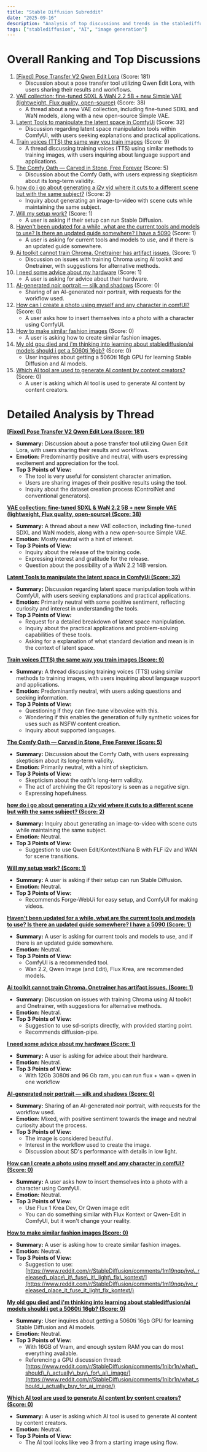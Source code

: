 ```yaml
---
title: "Stable Diffusion Subreddit"
date: "2025-09-16"
description: "Analysis of top discussions and trends in the stablediffusion subreddit"
tags: ["stablediffusion", "AI", "image generation"]
---
```


# Overall Ranking and Top Discussions
1.  [[Fixed] Pose Transfer V2 Qwen Edit Lora](https://www.reddit.com/gallery/1nimux0) (Score: 181)
    *   Discussion about a pose transfer tool utilizing Qwen Edit Lora, with users sharing their results and workflows.
2.  [VAE collection: fine-tuned SDXL & WaN 2.2 5B + new Simple VAE (lightweight, Flux quality, open-source)](https://www.reddit.com/r/StableDiffusion/comments/1niomn0/vae_collection_finetuned_sdxl_wan_22_5b_new/) (Score: 38)
    *   A thread about a new VAE collection, including fine-tuned SDXL and WaN models, along with a new open-source Simple VAE.
3.  [Latent Tools to manipulate the latent space in ComfyUi](https://www.reddit.com/gallery/1nioahy) (Score: 32)
    *   Discussion regarding latent space manipulation tools within ComfyUI, with users seeking explanations and practical applications.
4.  [Train voices (TTS) the same way you train images](https://www.reddit.com/r/StableDiffusion/comments/1niqeg2/train_voices_tts_the_same_way_you_train_images/) (Score: 9)
    *   A thread discussing training voices (TTS) using similar methods to training images, with users inquiring about language support and applications.
5.  [The Comfy Oath — Carved in Stone, Free Forever](https://i.redd.it/qihkw2auqkpf1.png) (Score: 5)
    *   Discussion about the Comfy Oath, with users expressing skepticism about its long-term validity.
6.  [how do i go about generating a i2v vid where it cuts to a different scene but with the same subject?](https://www.reddit.com/r/StableDiffusion/comments/1ninsjo/how_do_i_go_about_generating_a_i2v_vid_where_it/) (Score: 2)
    *   Inquiry about generating an image-to-video with scene cuts while maintaining the same subject.
7.  [Will my setup work?](https://www.reddit.com/r/StableDiffusion/comments/1nioseu/will_my_setup_work/) (Score: 1)
    *   A user is asking if their setup can run Stable Diffusion.
8.  [Haven't been updated for a while, what are the current tools and models to use? Is there an updated guide somewhere? I have a 5090](https://www.reddit.com/r/StableDiffusion/comments/1niowrx/havent_been_updated_for_a_while_what_are_the/) (Score: 1)
    *   A user is asking for current tools and models to use, and if there is an updated guide somewhere.
9.  [Ai toolkit cannot train Chroma. Onetrainer has artifact issues.](https://www.reddit.com/r/StableDiffusion/comments/1nir94r/ai_toolkit_cannot_train_chroma_onetrainer_has/) (Score: 1)
    *   Discussion on issues with training Chroma using AI toolkit and Onetrainer, with suggestions for alternative methods.
10. [I need some advice about my hardware](https://www.reddit.com/r/StableDiffusion/comments/1nirts0/i_need_some_advice_about_my_hardware/) (Score: 1)
    *   A user is asking for advice about their hardware.
11. [AI-generated noir portrait — silk and shadows](https://i.redd.it/fx7lcei5bkpf1.jpeg) (Score: 0)
    *   Sharing of an AI-generated noir portrait, with requests for the workflow used.
12. [How can I create a photo using myself and any character in comfUI?](https://i.redd.it/gqf6or63qkpf1.png) (Score: 0)
    *   A user asks how to insert themselves into a photo with a character using ComfyUI.
13. [How to make similar fashion images](https://www.reddit.com/r/StableDiffusion/comments/1nioyny/how_to_make_similar_fashion_images/) (Score: 0)
    *   A user is asking how to create similar fashion images.
14. [My old gpu died and i'm thinking into learning about stablediffusion/ai models should i get a 5060ti 16gb?](https://www.reddit.com/r/StableDiffusion/comments/1nipj44/my_old_gpu_died_and_im_thinking_into_learning/) (Score: 0)
    *   User inquires about getting a 5060ti 16gb GPU for learning Stable Diffusion and AI models.
15. [Which AI tool are used to generate AI content by content creators?](https://www.reddit.com/r/StableDiffusion/comments/1niqri6/which_ai_tool_are_used_to_generate_ai_content_by/) (Score: 0)
    *   A user is asking which AI tool is used to generate AI content by content creators.

# Detailed Analysis by Thread
**[[Fixed] Pose Transfer V2 Qwen Edit Lora (Score: 181)](https://www.reddit.com/gallery/1nimux0)**
*   **Summary:** Discussion about a pose transfer tool utilizing Qwen Edit Lora, with users sharing their results and workflows.
*   **Emotion:** Predominantly positive and neutral, with users expressing excitement and appreciation for the tool.
*   **Top 3 Points of View:**
    *   The tool is very useful for consistent character animation.
    *   Users are sharing images of their positive results using the tool.
    *   Inquiry about the dataset creation process (ControlNet and conventional generators).

**[VAE collection: fine-tuned SDXL & WaN 2.2 5B + new Simple VAE (lightweight, Flux quality, open-source) (Score: 38)](https://www.reddit.com/r/StableDiffusion/comments/1niomn0/vae_collection_finetuned_sdxl_wan_22_5b_new/)**
*   **Summary:** A thread about a new VAE collection, including fine-tuned SDXL and WaN models, along with a new open-source Simple VAE.
*   **Emotion:** Mostly neutral with a hint of interest.
*   **Top 3 Points of View:**
    *   Inquiry about the release of the training code.
    *   Expressing interest and gratitude for the release.
    *   Question about the possibility of a WaN 2.2 14B version.

**[Latent Tools to manipulate the latent space in ComfyUi (Score: 32)](https://www.reddit.com/gallery/1nioahy)**
*   **Summary:** Discussion regarding latent space manipulation tools within ComfyUI, with users seeking explanations and practical applications.
*   **Emotion:** Primarily neutral with some positive sentiment, reflecting curiosity and interest in understanding the tools.
*   **Top 3 Points of View:**
    *   Request for a detailed breakdown of latent space manipulation.
    *   Inquiry about the practical applications and problem-solving capabilities of these tools.
    *   Asking for a explanation of what standard deviation and mean is in the context of latent space.

**[Train voices (TTS) the same way you train images (Score: 9)](https://www.reddit.com/r/StableDiffusion/comments/1niqeg2/train_voices_tts_the_same_way_you_train_images/)**
*   **Summary:** A thread discussing training voices (TTS) using similar methods to training images, with users inquiring about language support and applications.
*   **Emotion:** Predominantly neutral, with users asking questions and seeking information.
*   **Top 3 Points of View:**
    *   Questioning if they can fine-tune vibevoice with this.
    *   Wondering if this enables the generation of fully synthetic voices for uses such as NSFW content creation.
    *   Inquiry about supported languages.

**[The Comfy Oath — Carved in Stone, Free Forever (Score: 5)](https://i.redd.it/qihkw2auqkpf1.png)**
*   **Summary:** Discussion about the Comfy Oath, with users expressing skepticism about its long-term validity.
*   **Emotion:** Primarily neutral, with a hint of skepticism.
*   **Top 3 Points of View:**
    *   Skepticism about the oath's long-term validity.
    *   The act of archiving the Git repository is seen as a negative sign.
    *   Expressing hopefulness.

**[how do i go about generating a i2v vid where it cuts to a different scene but with the same subject? (Score: 2)](https://www.reddit.com/r/StableDiffusion/comments/1ninsjo/how_do_i_go_about_generating_a_i2v_vid_where_it/)**
*   **Summary:** Inquiry about generating an image-to-video with scene cuts while maintaining the same subject.
*   **Emotion:** Neutral.
*   **Top 3 Points of View:**
    *   Suggestion to use Qwen Edit/Kontext/Nana B with FLF i2v and WAN for scene transitions.

**[Will my setup work? (Score: 1)](https://www.reddit.com/r/StableDiffusion/comments/1nioseu/will_my_setup_work/)**
*   **Summary:** A user is asking if their setup can run Stable Diffusion.
*   **Emotion:** Neutral.
*   **Top 3 Points of View:**
    *   Recommends Forge-WebUi for easy setup, and ComfyUI for making videos.

**[Haven't been updated for a while, what are the current tools and models to use? Is there an updated guide somewhere? I have a 5090 (Score: 1)](https://www.reddit.com/r/StableDiffusion/comments/1niowrx/havent_been_updated_for_a_while_what_are_the/)**
*   **Summary:** A user is asking for current tools and models to use, and if there is an updated guide somewhere.
*   **Emotion:** Neutral.
*   **Top 3 Points of View:**
    *   ComfyUI is a recommended tool.
    *   Wan 2.2, Qwen Image (and Edit), Flux Krea, are recommended models.

**[Ai toolkit cannot train Chroma. Onetrainer has artifact issues. (Score: 1)](https://www.reddit.com/r/StableDiffusion/comments/1nir94r/ai_toolkit_cannot_train_chroma_onetrainer_has/)**
*   **Summary:** Discussion on issues with training Chroma using AI toolkit and Onetrainer, with suggestions for alternative methods.
*   **Emotion:** Neutral.
*   **Top 3 Points of View:**
    *   Suggestion to use sd-scripts directly, with provided starting point.
    *   Recommends diffusion-pipe.

**[I need some advice about my hardware (Score: 1)](https://www.reddit.com/r/StableDiffusion/comments/1nirts0/i_need_some_advice_about_my_hardware/)**
*   **Summary:** A user is asking for advice about their hardware.
*   **Emotion:** Neutral.
*   **Top 3 Points of View:**
    *   With 12Gb 3080ti and 96 Gb ram, you can run flux + wan + qwen in one workflow

**[AI-generated noir portrait — silk and shadows (Score: 0)](https://i.redd.it/fx7lcei5bkpf1.jpeg)**
*   **Summary:** Sharing of an AI-generated noir portrait, with requests for the workflow used.
*   **Emotion:** Mixed, with positive sentiment towards the image and neutral curiosity about the process.
*   **Top 3 Points of View:**
    *   The image is considered beautiful.
    *   Interest in the workflow used to create the image.
    *   Discussion about SD's performance with details in low light.

**[How can I create a photo using myself and any character in comfUI? (Score: 0)](https://i.redd.it/gqf6or63qkpf1.png)**
*   **Summary:** A user asks how to insert themselves into a photo with a character using ComfyUI.
*   **Emotion:** Neutral.
*   **Top 3 Points of View:**
    *   Use Flux 1 Krea Dev, Or Qwen image edit
    *   You can do something similar with Flux Kontext or Qwen-Edit in ComfyUI, but it won't change your reality.

**[How to make similar fashion images (Score: 0)](https://www.reddit.com/r/StableDiffusion/comments/1nioyny/how_to_make_similar_fashion_images/)**
*   **Summary:** A user is asking how to create similar fashion images.
*   **Emotion:** Neutral.
*   **Top 3 Points of View:**
    *   Suggestion to use: [https://www.reddit.com/r/StableDiffusion/comments/1m19nqp/ive\_released\_place\_it\_fuse\_it\_light\_fix\_kontext/](https://www.reddit.com/r/StableDiffusion/comments/1m19nqp/ive_released_place_it_fuse_it_light_fix_kontext/)

**[My old gpu died and i'm thinking into learning about stablediffusion/ai models should i get a 5060ti 16gb? (Score: 0)](https://www.reddit.com/r/StableDiffusion/comments/1nipj44/my_old_gpu_died_and_im_thinking_into_learning/)**
*   **Summary:** User inquires about getting a 5060ti 16gb GPU for learning Stable Diffusion and AI models.
*   **Emotion:** Neutral.
*   **Top 3 Points of View:**
    *   With 16GB of Vram, and enough system RAM you can do most everything available.
    *   Referencing a GPU discussion thread: [https://www.reddit.com/r/StableDiffusion/comments/1nibr1n/what\_should\_i\_actually\_buy\_for\_ai\_image/](https://www.reddit.com/r/StableDiffusion/comments/1nibr1n/what_should_i_actually_buy_for_ai_image/)

**[Which AI tool are used to generate AI content by content creators? (Score: 0)](https://www.reddit.com/r/StableDiffusion/comments/1niqri6/which_ai_tool_are_used_to_generate_ai_content_by/)**
*   **Summary:** A user is asking which AI tool is used to generate AI content by content creators.
*   **Emotion:** Neutral.
*   **Top 3 Points of View:**
    *   The AI tool looks like veo 3 from a starting image using flow.
